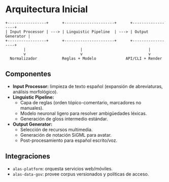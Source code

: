 # Arquitectura Inicial

```
+-----------------+      +----------------------+      +------------------+
| Input Processor | ---> | Linguistic Pipeline  | ---> | Output Generator |
+-----------------+      +----------------------+      +------------------+
        |                        |                             |
        v                        v                             v
  Normalizador           Reglas + Modelo             API/CLI + Render
```

## Componentes
- **Input Processor:** limpieza de texto español (expansión de abreviaturas, análisis morfológico).
- **Linguistic Pipeline:**
  - Capa de reglas (orden tópico-comentario, marcadores no manuales).
  - Modelo neuronal ligero para resolver ambigüedades léxicas.
  - Generación de gloss intermedio estándar.
- **Output Generator:**
  - Selección de recursos multimedia.
  - Generación de notación SiGML para avatar.
  - Post-procesamiento para español escrito/voz.

## Integraciones
- `alas-platform`: orquesta servicios web/móviles.
- `alas-data-gov`: provee corpus versionados y políticas de acceso.
